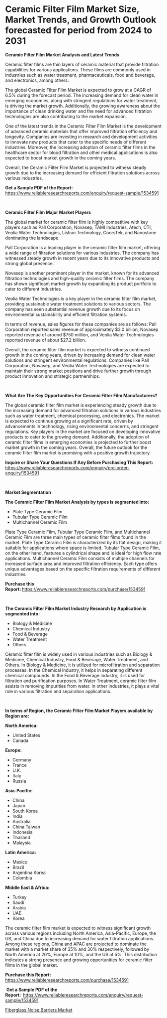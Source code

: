 <p><h1>Ceramic Filter Film Market Size, Market Trends, and Growth Outlook forecasted for period from 2024 to 2031</h1></p><p><strong>Ceramic Filter Film Market Analysis and Latest Trends</strong></p>
<p><p>Ceramic filter films are thin layers of ceramic material that provide filtration capabilities for various applications. These films are commonly used in industries such as water treatment, pharmaceuticals, food and beverage, and electronics, among others.</p><p>The global Ceramic Filter Film Market is expected to grow at a CAGR of 6.5% during the forecast period. The increasing demand for clean water in emerging economies, along with stringent regulations for water treatment, is driving the market growth. Additionally, the growing awareness about the importance of clean drinking water and the need for advanced filtration technologies are also contributing to the market expansion.</p><p>One of the latest trends in the Ceramic Filter Film Market is the development of advanced ceramic materials that offer improved filtration efficiency and longevity. Companies are investing in research and development activities to innovate new products that cater to the specific needs of different industries. Moreover, the increasing adoption of ceramic filter films in the healthcare sector for blood filtration and other medical applications is also expected to boost market growth in the coming years.</p><p>Overall, the Ceramic Filter Film Market is projected to witness steady growth due to the increasing demand for efficient filtration solutions across various industries.</p></p>
<p><strong>Get a Sample PDF of the Report:&nbsp;</strong> <a href="https://www.reliableresearchreports.com/enquiry/request-sample/1534591">https://www.reliableresearchreports.com/enquiry/request-sample/1534591</a></p>
<p>&nbsp;</p>
<p><strong>Ceramic Filter Film Major Market Players</strong></p>
<p><p>The global market for ceramic filter film is highly competitive with key players such as Pall Corporation, Novasep, TAMI Industries, Atech, CTI, Veolia Water Technologies, Lishun Technology, CoorsTek, and Nanostone dominating the landscape. </p><p>Pall Corporation is a leading player in the ceramic filter film market, offering a wide range of filtration solutions for various industries. The company has witnessed steady growth in recent years due to its innovative products and strong global presence. </p><p>Novasep is another prominent player in the market, known for its advanced filtration technologies and high-quality ceramic filter films. The company has shown significant market growth by expanding its product portfolio to cater to different industries. </p><p>Veolia Water Technologies is a key player in the ceramic filter film market, providing sustainable water treatment solutions to various sectors. The company has seen substantial revenue growth due to its focus on environmental sustainability and efficient filtration systems. </p><p>In terms of revenue, sales figures for these companies are as follows: Pall Corporation reported sales revenue of approximately $3.0 billion, Novasep reported revenue of around $750 million, and Veolia Water Technologies reported revenue of about $27.2 billion. </p><p>Overall, the ceramic filter film market is expected to witness continued growth in the coming years, driven by increasing demand for clean water solutions and stringent environmental regulations. Companies like Pall Corporation, Novasep, and Veolia Water Technologies are expected to maintain their strong market positions and drive further growth through product innovation and strategic partnerships.</p></p>
<p>&nbsp;</p>
<p><strong>What Are The Key Opportunities For Ceramic Filter Film Manufacturers?</strong></p>
<p><p>The global ceramic filter film market is experiencing steady growth due to the increasing demand for advanced filtration solutions in various industries such as water treatment, chemical processing, and electronics. The market is expected to continue growing at a significant rate, driven by advancements in technology, rising environmental concerns, and stringent regulations. Key players in the market are focused on developing innovative products to cater to the growing demand. Additionally, the adoption of ceramic filter films in emerging economies is projected to further boost market growth in the coming years. Overall, the future outlook for the ceramic filter film market is promising with a positive growth trajectory.</p></p>
<p><strong>Inquire or Share Your Questions If Any Before Purchasing This Report:</strong> <a href="https://www.reliableresearchreports.com/enquiry/pre-order-enquiry/1534591">https://www.reliableresearchreports.com/enquiry/pre-order-enquiry/1534591</a></p>
<p>&nbsp;</p>
<p><strong>Market Segmentation</strong></p>
<p><strong>The Ceramic Filter Film Market Analysis by types is segmented into:</strong></p>
<p><ul><li>Plate Type Ceramic Film</li><li>Tubular Type Ceramic Film</li><li>Multichannel Ceramic Film</li></ul></p>
<p><p>Plate Type Ceramic Film, Tubular Type Ceramic Film, and Multichannel Ceramic Film are three main types of ceramic filter films found in the market. Plate Type Ceramic Film is characterized by its flat design, making it suitable for applications where space is limited. Tubular Type Ceramic Film, on the other hand, features a cylindrical shape and is ideal for high flow rate applications. Multichannel Ceramic Film consists of multiple channels for increased surface area and improved filtration efficiency. Each type offers unique advantages based on the specific filtration requirements of different industries.</p></p>
<p><strong>Purchase this Report:&nbsp;</strong><a href="https://www.reliableresearchreports.com/purchase/1534591">https://www.reliableresearchreports.com/purchase/1534591</a></p>
<p>&nbsp;</p>
<p><strong>The Ceramic Filter Film Market Industry Research by Application is segmented into:</strong></p>
<p><ul><li>Biology & Medicine</li><li>Chemical Industry</li><li>Food & Beverage</li><li>Water Treatment</li><li>Others</li></ul></p>
<p><p>Ceramic filter film is widely used in various industries such as Biology & Medicine, Chemical Industry, Food & Beverage, Water Treatment, and Others. In Biology & Medicine, it is utilized for microfiltration and separation processes. In the Chemical Industry, it helps in separating different chemical compounds. In the Food & Beverage industry, it is used for filtration and purification purposes. In Water Treatment, ceramic filter film assists in removing impurities from water. In other industries, it plays a vital role in various filtration and separation applications.</p></p>
<p>&nbsp;</p>
<p><strong>In terms of Region, the Ceramic Filter Film Market Players available by Region are:</strong></p>
<p>
    <p> <strong> North America: </strong>
        <ul>
            <li>United States</li>
            <li>Canada</li>
        </ul>
        </p> 
    <p> <strong> Europe: </strong>
        <ul>
            <li>Germany</li>
            <li>France</li>
            <li>U.K.</li>
            <li>Italy</li>
            <li>Russia</li>
        </ul>
        </p> 
    <p> <strong> Asia-Pacific: </strong>
        <ul>
            <li>China</li>
            <li>Japan</li>
            <li>South Korea</li>
            <li>India</li>
            <li>Australia</li>
            <li>China Taiwan</li>
            <li>Indonesia</li>
            <li>Thailand</li>
            <li>Malaysia</li>
        </ul>
        </p> 
    <p> <strong> Latin America: </strong>
        <ul>
            <li>Mexico</li>
            <li>Brazil</li>
            <li>Argentina Korea</li>
            <li>Colombia</li>
        </ul>
        </p> 
    <p> <strong> Middle East & Africa: </strong>
        <ul>
            <li>Turkey</li>
            <li>Saudi</li>
            <li>Arabia</li>
            <li>UAE</li>
            <li>Korea</li>
        </ul>
    </p>
    </p>
<p><p>The ceramic filter film market is expected to witness significant growth across various regions including North America, Asia-Pacific, Europe, the US, and China due to increasing demand for water filtration applications. Among these regions, China and APAC are projected to dominate the market with a market share of 35% and 30% respectively, followed by North America at 20%, Europe at 10%, and the US at 5%. This distribution indicates a strong presence and growing opportunities for ceramic filter films in the global market.</p></p>
<p><strong>Purchase this Report: </strong><a href="https://www.reliableresearchreports.com/purchase/1534591">https://www.reliableresearchreports.com/purchase/1534591</a></p>
<p>&nbsp;<strong>Get a Sample PDF of the Report:&nbsp;&nbsp;</strong><a href="https://www.reliableresearchreports.com/enquiry/request-sample/1534591">https://www.reliableresearchreports.com/enquiry/request-sample/1534591</a></p>
<p><strong></strong></p>
<p><p><a href="https://github.com/RichRobinson5/Market-Research-Report-List-4/blob/main/fiberglass-noise-barriers-market.md">Fiberglass Noise Barriers Market</a></p></p>